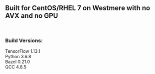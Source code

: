 <h2>Built for CentOS/RHEL 7 on Westmere with no AVX and no GPU</h2>
</br>
<h3>Build Versions:</h3>
TensorFlow 1.13.1</br>
Python 3.6.8</br>
Bazel 0.21.0</br>
GCC 4.8.5

